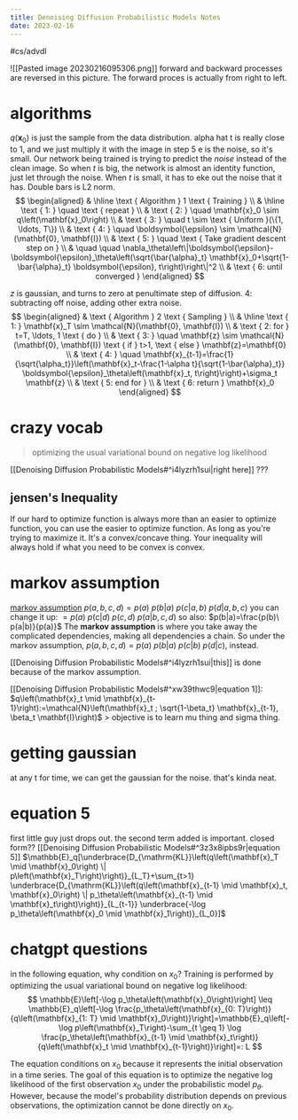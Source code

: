 ```yaml
---
title: Denoising Diffusion Probabilistic Models Notes
date: 2023-02-16
---
```


#cs/advdl 

![[Pasted image 20230216095306.png]]
forward and backward processes are reversed in this picture. The forward proces is actually from right to left.


# algorithms
$q\left(\mathbf{x}_0\right)$  is just the sample from the data distribution.
alpha hat t is really close to 1, and we just multiply it with the image in step 5
e is the noise, so it's small. 
Our network being trained is trying to predict the *noise* instead of the clean image. So when $t$ is big, the network is almost an identity function, just let through the noise. When $t$ is small, it has to eke out the noise that it has. 
Double bars is L2 norm. 
$$
\begin{aligned}
& \hline \text { Algorithm } 1 \text { Training } \\
& \hline \text { 1: } \quad \text { repeat } \\
& \text { 2: } \quad \mathbf{x}_0 \sim q\left(\mathbf{x}_0\right) \\
& \text { 3: } \quad t \sim \text { Uniform }(\{1, \ldots, T\}) \\
& \text { 4: } \quad \boldsymbol{\epsilon} \sim \mathcal{N}(\mathbf{0}, \mathbf{I}) \\
& \text { 5: } \quad \text { Take gradient descent step on } \\
& \quad \quad \nabla_\theta\left\|\boldsymbol{\epsilon}-\boldsymbol{\epsilon}_\theta\left(\sqrt{\bar{\alpha}_t} \mathbf{x}_0+\sqrt{1-\bar{\alpha}_t} \boldsymbol{\epsilon}, t\right)\right\|^2 \\
& \text { 6: until converged }
\end{aligned}
$$


$z$ is gaussian, and turns to zero at penultimate step of diffusion.
4: subtracting off noise, adding other extra noise.
$$
\begin{aligned}
& \text { Algorithm } 2 \text { Sampling } \\
& \hline \text { 1: } \mathbf{x}_T \sim \mathcal{N}(\mathbf{0}, \mathbf{I}) \\
& \text { 2: for } t=T, \ldots, 1 \text { do } \\
& \text { 3: } \quad \mathbf{z} \sim \mathcal{N}(\mathbf{0}, \mathbf{I}) \text { if } t>1, \text { else } \mathbf{z}=\mathbf{0} \\
& \text { 4: } \quad \mathbf{x}_{t-1}=\frac{1}{\sqrt{\alpha_t}}\left(\mathbf{x}_t-\frac{1-\alpha t}{\sqrt{1-\bar{\alpha}_t}} \boldsymbol{\epsilon}_\theta\left(\mathbf{x}_t, t\right)\right)+\sigma_t \mathbf{z} \\
& \text { 5: end for } \\
& \text { 6: return } \mathbf{x}_0
\end{aligned}
$$

# crazy vocab

> optimizing the usual variational bound on negative log likelihood

[[Denoising Diffusion Probabilistic Models#^i4lyzrh1sui|right here]]
???
## jensen's Inequality
If our hard to optimize function is always more than an easier to optimize function, you can use the easier to optimize function. As long as you're trying to maximize it. 
It's a convex/concave thing. Your inequality will always hold if what you need to be convex is convex. 

# markov assumption
[markov assumption](https://en.wikipedia.org/wiki/Causal_Markov_condition)
$p(a,b,c,d)=p(a)\ p(b|a)\ p(c|a,b)\ p(d|a,b,c)$
you can change it up:
$= p(a)\ p(c|d)\ p(c,d)\ p(a|b,c,d)$
so also: $p(b|a)=\frac{p(b)\ p(a|b)}{p(a)}$ 
The **markov assumption** is where you take away the complicated dependencies, making all dependencies a chain. So under the markov assumption, $p(a,b,c,d) = p(a)\ p(b|a)\ p(c|b)\ p(d|c)$, instead. 

[[Denoising Diffusion Probabilistic Models#^i4lyzrh1sui|this]] is done because of the markov assumption. 

[[Denoising Diffusion Probabilistic Models#^xw39thwc9|equation 1]]: $q\left(\mathbf{x}_t \mid \mathbf{x}_{t-1}\right):=\mathcal{N}\left(\mathbf{x}_t ; \sqrt{1-\beta_t} \mathbf{x}_{t-1}, \beta_t \mathbf{I}\right)$ > objective is to learn mu thing and sigma thing.

# getting gaussian
at any t for time, we can get the gaussian for the noise. that's kinda neat.

# equation 5 
first little guy just drops out. the second term added is important.
closed form??
[[Denoising Diffusion Probabilistic Models#^3z3x8ipbs9r|equation 5]]
$\mathbb{E}_q[\underbrace{D_{\mathrm{KL}}\left(q\left(\mathbf{x}_T \mid \mathbf{x}_0\right) \| p\left(\mathbf{x}_T\right)\right)}_{L_T}+\sum_{t>1} \underbrace{D_{\mathrm{KL}}\left(q\left(\mathbf{x}_{t-1} \mid \mathbf{x}_t, \mathbf{x}_0\right) \| p_\theta\left(\mathbf{x}_{t-1} \mid \mathbf{x}_t\right)\right)}_{L_{t-1}} \underbrace{-\log p_\theta\left(\mathbf{x}_0 \mid \mathbf{x}_1\right)}_{L_0}]$
# chatgpt questions

in the following equation, why condition on $x_0$? Training is performed by optimizing the usual variational bound on negative log likelihood: $$ \mathbb{E}\left[-\log p_\theta\left(\mathbf{x}_0\right)\right] \leq \mathbb{E}_q\left[-\log \frac{p_\theta\left(\mathbf{x}_{0: T}\right)}{q\left(\mathbf{x}_{1: T} \mid \mathbf{x}_0\right)}\right]=\mathbb{E}_q\left[-\log p\left(\mathbf{x}_T\right)-\sum_{t \geq 1} \log \frac{p_\theta\left(\mathbf{x}_{t-1} \mid \mathbf{x}_t\right)}{q\left(\mathbf{x}_t \mid \mathbf{x}_{t-1}\right)}\right]=: L $$

The equation conditions on $x_0$ because it represents the initial observation in a time series. The goal of this equation is to optimize the negative log likelihood of the first observation $x_0$ under the probabilistic model $p_\theta$. However, because the model's probability distribution depends on previous observations, the optimization cannot be done directly on $x_0$.